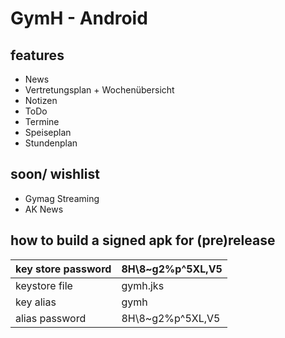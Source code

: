 # GymH - Android

## features
- News
- Vertretungsplan + Wochenübersicht
- Notizen
- ToDo
- Termine
- Speiseplan
- Stundenplan

## soon/ wishlist
- Gymag Streaming
- AK News

## how to build a signed apk for (pre)release
| key store password | 8H\8~g2%p^5XL,V5 |
|--------------------|------------------|
| keystore file      | gymh.jks         |
| key alias          | gymh             |
| alias password     | 8H\8~g2%p^5XL,V5 |